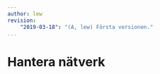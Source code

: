 ```yaml
---
author: lew
revision:
    "2019-03-18": "(A, lew) Första versionen."
...
```

Hantera nätverk
=======================
